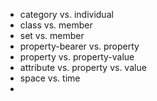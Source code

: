 

* category vs. individual
* class vs. member
* set vs. member
* property-bearer vs. property
* property vs. property-value
* attribute vs. property vs. value
* space vs. time
* 

